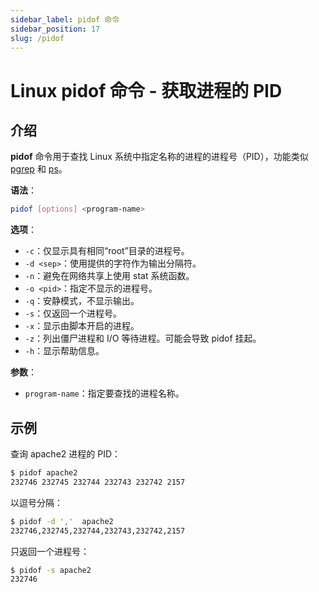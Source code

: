 ```yaml
---
sidebar_label: pidof 命令
sidebar_position: 17
slug: /pidof
---
```


# Linux pidof 命令 - 获取进程的 PID



## 介绍

**pidof** 命令用于查找 Linux 系统中指定名称的进程的进程号（PID），功能类似 [pgrep](/linux-command/pgrep/) 和 [ps](/linux-command/ps/)。

**语法**：

```bash
pidof [options] <program-name>
```

**选项**：

- `-c`：仅显示具有相同“root”目录的进程号。
- `-d <sep>`：使用提供的字符作为输出分隔符。
- `-n`：避免在网络共享上使用 stat 系统函数。
- `-o <pid>`：指定不显示的进程号。
- `-q`：安静模式，不显示输出。
- `-s`：仅返回一个进程号。
- `-x`：显示由脚本开启的进程。
- `-z`：列出僵尸进程和 I/O 等待进程。可能会导致 pidof 挂起。
- `-h`：显示帮助信息。

**参数**：

- `program-name`：指定要查找的进程名称。



## 示例

查询 apache2 进程的 PID：

```bash
$ pidof apache2 
232746 232745 232744 232743 232742 2157
```

以逗号分隔：

```bash
$ pidof -d ','  apache2 
232746,232745,232744,232743,232742,2157
```

只返回一个进程号：

```bash
$ pidof -s apache2 
232746
```

